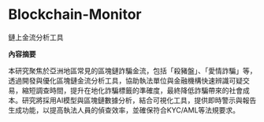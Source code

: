 # Blockchain-Monitor
鏈上金流分析工具


**內容摘要**  

本研究聚焦於亞洲地區常見的區塊鏈詐騙金流，包括「殺豬盤」、「愛情詐騙」等，透過開發與優化區塊鏈金流分析工具，協助執法單位與金融機構快速辨識可疑交易，縮短調查時間，提升在地化詐騙標籤的準確度，最終降低詐騙帶來的社會成本。研究將採用AI模型與區塊鏈數據分析，結合可視化工具，提供即時警示與報告生成功能，以提高執法人員的偵查效率，並確保符合KYC/AML等法規要求。